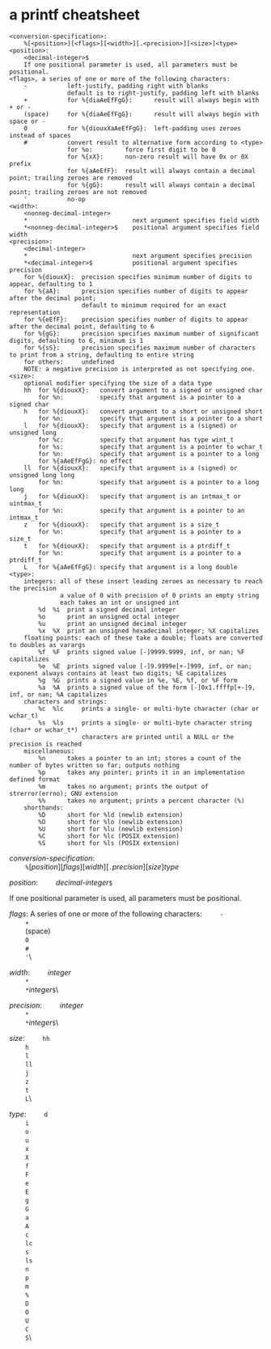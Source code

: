 # a printf cheatsheet

```
<conversion-specification>:
    %[<position>][<flags>][<width>][.<precision>][<size>]<type>
<position>:
    <decimal-integer>$
    If one positional parameter is used, all parameters must be positional.
<flags>, a series of one or more of the following characters:
    -           left-justify, padding right with blanks
                default is to right-justify, padding left with blanks
    +           for %{diaAeEfFgG}:      result will always begin with + or -
    (space)     for %{diaAeEfFgG}:      result will always begin with space or -
    0           for %{diouxXaAeEfFgG}:  left-padding uses zeroes instead of spaces
    #           convert result to alternative form according to <type>
                for %o:         force first digit to be 0
                for %{xX}:      non-zero result will have 0x or 0X prefix
                for %{aAeEfF}:  result will always contain a decimal point; trailing zeroes are removed
                for %{gG}:      result will always contain a decimal point; trailing zeroes are not removed
    '           no-op
<width>:
    <nonneg-decimal-integer>
    *                             next argument specifies field width
    *<nonneg-decimal-integer>$    positional argument specifies field width
<precision>:
    <decimal-integer>
    *                             next argument specifies precision
    *<decimal-integer>$           positional argument specifies precision
    for %{diouxX}:  precision specifies minimum number of digits to appear, defaulting to 1
    for %{aA}:      precision specifies number of digits to appear after the decimal point;
                    default to minimum required for an exact representation
    for %{eEfF}:    precision specifies number of digits to appear after the decimal point, defaulting to 6
    for %{gG}:      precision specifies maximum number of significant digits, defaulting to 6, minimum is 1
    for %{sS}:      precision specifies maximum number of characters to print from a string, defaulting to entire string
    for others:     undefined
    NOTE: a negative precision is interpreted as not specifying one.
<size>:
    optional modifier specifying the size of a data type
    hh  for %{diouxX}:   convert argument to a signed or unsigned char
        for %n:          specify that argument is a pointer to a signed char
    h   for %{diouxX}:   convert argument to a short or unsigned short
        for %n:          specify that argument is a pointer to a short
    l   for %{diouxX}:   specify that argument is a (signed) or unsigned long
        for %c:          specify that argument has type wint_t
        for %s:          specify that argument is a pointer to wchar_t
        for %n:          specify that argument is a pointer to a long
        for %{aAeEfFgG}: no effect
    ll  for %{diouxX}:   specify that argument is a (signed) or unsigned long long
        for %n:          specify that argument is a pointer to a long long
    j   for %{diouxX}:   specify that argument is an intmax_t or uintmax_t
        for %n:          specify that argument is a pointer to an intmax_t
    z   for %{diouxX}:   specify that argument is a size_t
        for %n:          specify that argument is a pointer to a size_t
    t   for %{diouxX}:   specify that argument is a ptrdiff_t
        for %n:          specify that argument is a pointer to a ptrdiff_t
    L   for %{aAeEfFgG}: specify that argument is a long double
<type>:
    integers: all of these insert leading zeroes as necessary to reach the precision
              a value of 0 with precision of 0 prints an empty string
              each takes an int or unsigned int
        %d  %i  print a signed decimal integer
        %o      print an unsigned octal integer
        %u      print an unsigned decimal integer
        %x  %X  print an unsigned hexadecimal integer; %X capitalizes
    floating points: each of these take a double; floats are converted to doubles as varargs
        %f  %F  prints signed value [-]9999.9999, inf, or nan; %F capitalizes
        %e  %E  prints signed value [-]9.9999e[+-]999, inf, or nan; exponent always contains at least two digits; %E capitalizes
        %g  %G  prints a signed value in %e, %E, %f, or %F form
        %a  %A  prints a signed value of the form [-]0x1.ffffp[+-]9, inf, or nan; %A capitalizes
    characters and strings:
        %c  %lc     prints a single- or multi-byte character (char or wchar_t)
        %s  %ls     prints a single- or multi-byte character string (char* or wchar_t*)
                    characters are printed until a NULL or the precision is reached
    miscellaneous:
        %n      takes a pointer to an int; stores a count of the number of bytes written so far; outputs nothing
        %p      takes any pointer; prints it in an implementation defined format
        %m      takes no argument; prints the output of strerror(errno); GNU extension
        %%      takes no argument; prints a percent character (%)
    shorthands:
        %D      short for %ld (newlib extension)
        %O      short for %lo (newlib extension)
        %U      short for %lu (newlib extension)
        %C      short for %lc (POSIX extension)
        %S      short for %ls (POSIX extension)
```

*conversion-specification*:\
        `%`[*position*][*flags*][*width*][`.`*precision*][*size*]*type*


*position*:
        *decimal-integer*`$`


If one positional parameter is used, all parameters must be positional.


*flags*: A series of one or more of the following characters:
        `-`\
        `+`\
        (space)\
        `0`\
        `#`\
        `'`\


*width*:
        *integer*\
        `*`\
        `*`*integer*`$`\


*precision*:
        *integer*\
        `*`\
        `*`*integer*`$`\


*size*:
        `hh`\
        `h`\
        `l`\
        `ll`\
        `j`\
        `z`\
        `t`\
        `L`\


*type*:
        `d`\
        `i`\
        `o`\
        `u`\
        `x`\
        `X`\
        `f`\
        `F`\
        `e`\
        `E`\
        `g`\
        `G`\
        `a`\
        `A`\
        `c`\
        `lc`\
        `s`\
        `ls`\
        `n`\
        `p`\
        `m`\
        `%`\
        `D`\
        `O`\
        `U`\
        `C`\
        `S`\
